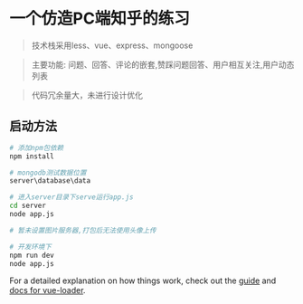 # 一个仿造PC端知乎的练习

> 技术栈采用less、vue、express、mongoose

> 主要功能: 问题、回答、评论的嵌套,赞踩问题回答、用户相互关注,用户动态列表 

> 代码冗余量大，未进行设计优化

## 启动方法

``` bash
# 添加npm包依赖
npm install

# mongodb测试数据位置
server\database\data

# 进入server目录下serve运行app.js
cd server
node app.js

# 暂未设置图片服务器,打包后无法使用头像上传

# 开发环境下
npm run dev
node app.js

```

For a detailed explanation on how things work, check out the [guide](http://vuejs-templates.github.io/webpack/) and [docs for vue-loader](http://vuejs.github.io/vue-loader).
